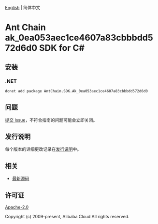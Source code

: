 [English](README.md) | 简体中文

# Ant Chain ak_0ea053aec1ce4607a83cbbbdd572d6d0 SDK for C#

## 安装

### .NET

```bash
donet add package AntChain.SDK.Ak_0ea053aec1ce4607a83cbbbdd572d6d0
```

## 问题

[提交 Issue](https://github.com/alipay/antchain-openapi-prod-sdk/issues/new)，不符合指南的问题可能会立即关闭。

## 发行说明

每个版本的详细更改记录在[发行说明](./ChangeLog.txt)中。

## 相关

* [最新源码](https://github.com/antchain-openapi-prod-sdk)

## 许可证

[Apache-2.0](http://www.apache.org/licenses/LICENSE-2.0)

Copyright (c) 2009-present, Alibaba Cloud All rights reserved.
